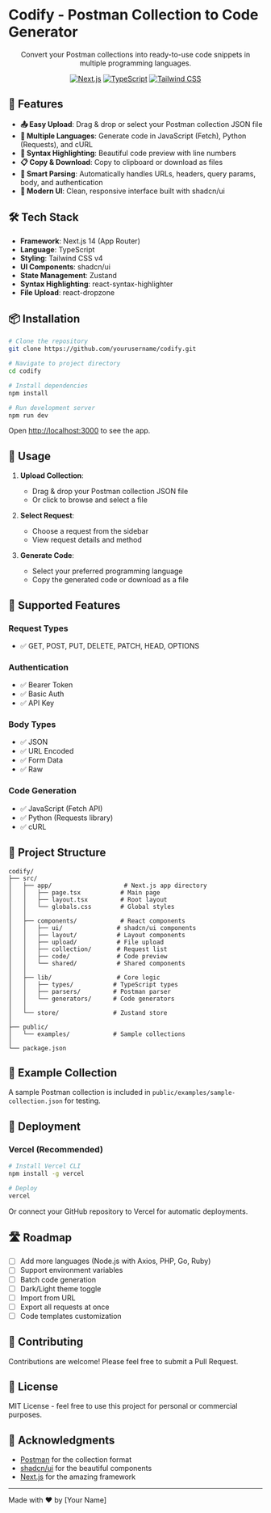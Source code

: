 # Codify - Postman Collection to Code Generator

<div align="center">

Convert your Postman collections into ready-to-use code snippets in multiple programming languages.

[![Next.js](https://img.shields.io/badge/Next.js-16.0-black)](https://nextjs.org/)
[![TypeScript](https://img.shields.io/badge/TypeScript-5.0-blue)](https://www.typescriptlang.org/)
[![Tailwind CSS](https://img.shields.io/badge/Tailwind-4.0-38bdf8)](https://tailwindcss.com/)

</div>

## 🚀 Features

- **📤 Easy Upload**: Drag & drop or select your Postman collection JSON file
- **🔄 Multiple Languages**: Generate code in JavaScript (Fetch), Python (Requests), and cURL
- **🎨 Syntax Highlighting**: Beautiful code preview with line numbers
- **📋 Copy & Download**: Copy to clipboard or download as files
- **🎯 Smart Parsing**: Automatically handles URLs, headers, query params, body, and authentication
- **💅 Modern UI**: Clean, responsive interface built with shadcn/ui

## 🛠️ Tech Stack

- **Framework**: Next.js 14 (App Router)
- **Language**: TypeScript
- **Styling**: Tailwind CSS v4
- **UI Components**: shadcn/ui
- **State Management**: Zustand
- **Syntax Highlighting**: react-syntax-highlighter
- **File Upload**: react-dropzone

## 📦 Installation

```bash
# Clone the repository
git clone https://github.com/yourusername/codify.git

# Navigate to project directory
cd codify

# Install dependencies
npm install

# Run development server
npm run dev
```

Open [http://localhost:3000](http://localhost:3000) to see the app.

## 🎯 Usage

1. **Upload Collection**:
   - Drag & drop your Postman collection JSON file
   - Or click to browse and select a file

2. **Select Request**:
   - Choose a request from the sidebar
   - View request details and method

3. **Generate Code**:
   - Select your preferred programming language
   - Copy the generated code or download as a file

## 📝 Supported Features

### Request Types
- ✅ GET, POST, PUT, DELETE, PATCH, HEAD, OPTIONS

### Authentication
- ✅ Bearer Token
- ✅ Basic Auth
- ✅ API Key

### Body Types
- ✅ JSON
- ✅ URL Encoded
- ✅ Form Data
- ✅ Raw

### Code Generation
- ✅ JavaScript (Fetch API)
- ✅ Python (Requests library)
- ✅ cURL

## 📂 Project Structure

```
codify/
├── src/
│   ├── app/                    # Next.js app directory
│   │   ├── page.tsx           # Main page
│   │   ├── layout.tsx         # Root layout
│   │   └── globals.css        # Global styles
│   │
│   ├── components/            # React components
│   │   ├── ui/               # shadcn/ui components
│   │   ├── layout/           # Layout components
│   │   ├── upload/           # File upload
│   │   ├── collection/       # Request list
│   │   ├── code/             # Code preview
│   │   └── shared/           # Shared components
│   │
│   ├── lib/                  # Core logic
│   │   ├── types/           # TypeScript types
│   │   ├── parsers/         # Postman parser
│   │   └── generators/      # Code generators
│   │
│   └── store/               # Zustand store
│
├── public/
│   └── examples/            # Sample collections
│
└── package.json
```

## 🧪 Example Collection

A sample Postman collection is included in `public/examples/sample-collection.json` for testing.

## 🚀 Deployment

### Vercel (Recommended)

```bash
# Install Vercel CLI
npm install -g vercel

# Deploy
vercel
```

Or connect your GitHub repository to Vercel for automatic deployments.

## 🛣️ Roadmap

- [ ] Add more languages (Node.js with Axios, PHP, Go, Ruby)
- [ ] Support environment variables
- [ ] Batch code generation
- [ ] Dark/Light theme toggle
- [ ] Import from URL
- [ ] Export all requests at once
- [ ] Code templates customization

## 🤝 Contributing

Contributions are welcome! Please feel free to submit a Pull Request.

## 📄 License

MIT License - feel free to use this project for personal or commercial purposes.

## 👏 Acknowledgments

- [Postman](https://www.postman.com/) for the collection format
- [shadcn/ui](https://ui.shadcn.com/) for the beautiful components
- [Next.js](https://nextjs.org/) for the amazing framework

---

Made with ❤️ by [Your Name]
